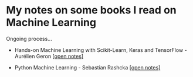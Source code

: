 # My notes on some books I read on Machine Learning

Ongoing process...

- Hands-on Machine Learning with Scikit-Learn, Keras and TensorFlow - Aurélien Geron [[open notes]](hands-on-ml/notes.md)

- Python Machine Learning - Sebastian Rashcka [[open notes]](python-ml/notes.md)